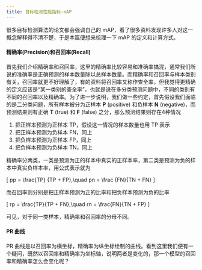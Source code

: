 ```yaml
---
title: 目标检测性能指标-mAP
---
```


很多目标检测算法的论文都会强调自己的 mAP，看了很多资料发现许多人对这一概念解释得不清不楚，于是本篇便想来梳理一下 mAP 的定义和计算方式。

#### 精确率(Precision)和召回率(Recall)

首先我们介绍精确率和召回率，这里的精确率比较容易和准确率搞混，通常我们所说的准确率是正确预测的样本数量除以总样本数量。而精确率和召回率与样本类别有关，召回率就更不好理解了，有的资料将召回率又称作查全率，但我觉得更精确的定义应该是“某一类别的查全率”，也就是说在多分类预测问题中，不同的类别有不同的召回率以及精确率。为了进一步说明，我们做一些约定，首先假设我们面临的是二分类问题，所有样本被分为正样本 **P** (positive) 和负样本 **N** (negative)，而预测结果则有正确 **T** (true) 和 **F** (false) 之分，那么预测结果则存在4种情况

1) 把正样本预测为正样本 TP，假设这一情况的样本数量也用 TP 表示
2) 把正样本预测为负样本 FN，同上
3) 把负样本预测为正样本 FP，同上
4) 把负样本预测为负样本 TN，同上

精确率分两类，一类是预测为正的样本中真实的正样本率，第二类是预测为负的样本中真实负样本率，用公式表示就为

\[
    pp = \frac{TP} {TP + FP},\quad pn = \frac {FN}{TN + FN}
    \]

而召回率则分别是把正样本预测为正的比率和把负样本预测为负的比率

\[
    rp = \frac{TP}{TP + FN},\quad rn = \frac{FN}{TN + FP}
    \]

可见，对于同一类样本，精确率和召回率的分母不同。

#### PR 曲线

PR 曲线是以召回率为横坐标，精确率为纵坐标绘制的曲线。看到这里我们便有一个疑问，既然以召回率和精确率为坐标轴，说明两者是变化的，那一个模型的召回率和精确率怎么会变化呢？

